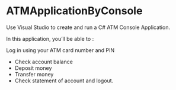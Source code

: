 # ATMApplicationByConsole
Use Visual Studio to create and run a C# ATM Console Application.

In this application, you’ll be able to :

Log in using your ATM card number and PIN
 * Check account balance
 * Deposit money
 * Transfer money
 * Check statement of account and logout.

